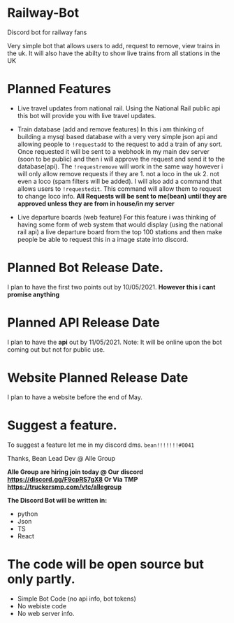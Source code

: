 # Railway-Bot
Discord bot for railway fans

Very simple bot that allows users to add, request to remove, view trains in the uk. It will also have the abilty to show live trains from all stations in the UK

# Planned Features
- Live travel updates from national rail.
Using the National Rail public api this bot will provide you with live travel updates. 

- Train database (add and remove features)
In this i am thinking of building a mysql based database with a very very simple json api and allowing people to `!requestadd` to the request to add a train of any sort. Once requested it will be sent to a webhook in my main dev server (soon to be public) and then i will approve the request and send it to the database(api). The `!requestremove`  will work in the same way however i will only allow remove requests if they are 1. not a loco in the uk 2. not even a loco (spam filters will be added). 
I will also add a command that allows users to `!requestedit`. This command will allow them to request to change loco info. 
**All Requests will be sent to me(bean) until they are approved unless they are from in house/in my server**

- Live departure boards (web feature)
For this feature i was thinking of having some form of web system that would display (using the national rail api) a live departure board from the top 100 stations and then make people be able to request this in a image state into discord. 


# Planned Bot Release Date. 
I plan to have the first two points out by 10/05/2021. 
**However this i cant promise anything**

# Planned API Release Date
I plan to have the **api** out by 11/05/2021. Note: It will be online upon the bot coming out but not for public use. 

# Website Planned Release Date
I plan to have a website before the end of May.

# Suggest a feature. 
To suggest a feature let me in my discord dms. `bean!!!!!!!#0041`

Thanks, Bean
Lead Dev @ Alle Group

**Alle Group are hiring join today @ Our discord https://discord.gg/F9cpRS7gX8 Or Via TMP https://truckersmp.com/vtc/allegroup**

**The Discord Bot will be written in:**
- python
- Json
- TS 
- React



# The code will be open source but only partly.
- Simple Bot Code (no api info, bot tokens)
- No webiste code
- No web server info. 
